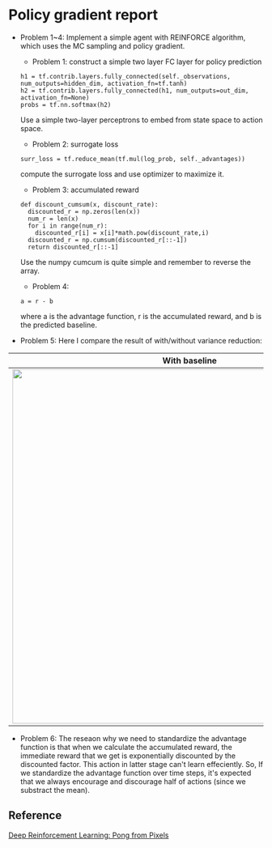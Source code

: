 # Policy gradient report

- Problem 1~4:
Implement a simple agent with REINFORCE algorithm, which uses the MC sampling and policy gradient.
	- Problem 1: construct a simple two layer FC layer for policy prediction
	```
	h1 = tf.contrib.layers.fully_connected(self._observations, num_outputs=hidden_dim, activation_fn=tf.tanh)
	h2 = tf.contrib.layers.fully_connected(h1, num_outputs=out_dim, activation_fn=None)
	probs = tf.nn.softmax(h2)	
	```
	Use a simple two-layer perceptrons to embed from state space to action space.

	- Problem 2: surrogate loss
	```
	surr_loss = tf.reduce_mean(tf.mul(log_prob, self._advantages))
	```
	compute the surrogate loss and use optimizer to maximize it.
	- Problem 3: accumulated reward
	```
	def discount_cumsum(x, discount_rate):
  	  discounted_r = np.zeros(len(x))
  	  num_r = len(x)
  	  for i in range(num_r):
	  	discounted_r[i] = x[i]*math.pow(discount_rate,i)
  	  discounted_r = np.cumsum(discounted_r[::-1])
  	  return discounted_r[::-1]
	```
	Use the numpy cumcum is quite simple and remember to reverse the array. 
	- Problem 4: 
	```
	a = r - b
	```
	where a is the advantage function, r is the accumulated reward, and b is the predicted baseline.

- Problem 5:
Here I compare the result of with/without variance reduction:  

|With baseline|Wihtout baseline|
|---|---|
|<img src="https://github.com/andrewliao11/homework2/blob/master/with_variance_reduce_max.png?raw=true" width="700">|<img src="https://github.com/andrewliao11/homework2/blob/master/without_variance_reduce_max.png?raw=true" width="700">|

- Problem 6:
The reseaon why we need to standardize the advantage function is that when we calculate the accumulated reward, the immediate reward that we get is exponentially discounted by the discounted factor. This action in latter stage can't learn effeciently. So, If we standardize the advantage function over time steps, it's expected that we always encourage and discourage half of actions (since we substract the mean). 

## Reference 
[Deep Reinforcement Learning: Pong from Pixels](karpathy.github.io/2016/05/31/rl/)




